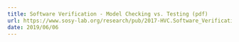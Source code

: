 ```yaml
---
title: Software Verification - Model Checking vs. Testing (pdf)
url: https://www.sosy-lab.org/research/pub/2017-HVC.Software_Verification_Testing_vs_Model_Checking.pdf
date: 2019/06/06
---
```

